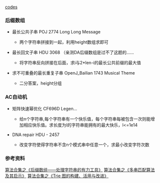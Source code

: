 [codes](https://github.com/RandomVar/ACM/tree/master/%E4%B8%93%E9%A2%98%E5%90%88%E9%9B%86/%E5%AD%97%E7%AC%A6%E4%B8%B2)

### 后缀数组
+ 最长公共子串 POJ 2774 Long Long Message
   + 两个字符串拼接到一起，利用height数组求即可

+ 最长回文子串 HDU 3068 （亲测DA后缀数组是过不了这题的……
   + 将字符串反向拼接在后面，求i与2*len-i的最长公共前缀的最大值

+ 求不可重叠的最长重复子串 OpenJ_Bailian 1743 Musical Theme
   + 二分答案，height分组

### AC自动机
+ 矩阵快速幂优化 CF696D Legen...
    + 给n个字符串,每个字符串有一个快乐值，每个字符串每被包含一次则能增加相应快乐值。求长度为l的字符串能拥有的最大快乐，l<=1e14

+ DNA repair HDU - 2457
   + 改变字符使得字符串不含n个模式串中任意一个，求最小改变字符次数



### 参考资料
[算法合集之《后缀数组——处理字符串的有力工具》](https://wenku.baidu.com/view/228caa45b307e87101f696a8.html)
[算法合集之《多串匹配算法及其启示》](https://wenku.baidu.com/view/e0cc22d3240c844769eaeeac.html)
[算法合集之《Trie 图的构建、活用与改进》](https://wenku.baidu.com/view/9df73e3567ec102de2bd89ae.html)